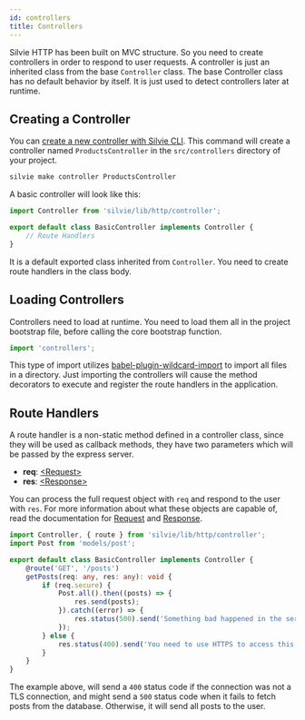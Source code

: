 ```yaml
---
id: controllers
title: Controllers
---
```


Silvie HTTP has been built on MVC structure. So you need to create controllers in order to respond to user requests. 
A controller is just an inherited class from the base `Controller` class. The base Controller class has no default 
behavior by itself. It is just used to detect controllers later at runtime.

## Creating a Controller
You can [create a new controller with Silvie CLI](cli.md#make). This command will create a controller named 
`ProductsController` in the `src/controllers` directory of your project.

```bash
silvie make controller ProductsController
```

A basic controller will look like this:

```typescript
import Controller from 'silvie/lib/http/controller';

export default class BasicController implements Controller {
    // Route Handlers
}
```

It is a default exported class inherited from `Controller`. You need to create route handlers in the class body.

## Loading Controllers
Controllers need to load at runtime. You need to load them all in the project bootstrap file, before calling the core
bootstrap function. 

```typescript
import 'controllers';
```

This type of import utilizes [babel-plugin-wildcard-import](https://www.npmjs.com/package/babel-plugin-wildcard-import) 
to import all files in a directory. Just importing the controllers will cause the method decorators to execute and 
register the route handlers in the application.

## Route Handlers
A route handler is a non-static method defined in a controller class, since they will be used as callback methods, 
they have two parameters which will be passed by the express server.
- **req**: [<Request\>](https://expressjs.com/en/5x/api.html#req)
- **res**: [<Response\>](https://expressjs.com/en/5x/api.html#res)

You can process the full request object with `req` and respond to the user with `res`. For more information about what
these objects are capable of, read the documentation for [Request](https://expressjs.com/en/5x/api.html#req) and 
[Response](https://expressjs.com/en/5x/api.html#res).

```typescript
import Controller, { route } from 'silvie/lib/http/controller';
import Post from 'models/post';

export default class BasicController implements Controller {
    @route('GET', '/posts')
    getPosts(req: any, res: any): void {
        if (req.secure) {
            Post.all().then((posts) => {
                res.send(posts);
            }).catch((error) => {
                res.status(500).send('Something bad happened in the server.');
            });
        } else {
            res.status(400).send('You need to use HTTPS to access this content.');
        }
    }
}
```

The example above, will send a `400` status code if the connection was not a TLS connection, and might send a `500` 
status code when it fails to fetch posts from the database. Otherwise, it will send all posts to the user.

